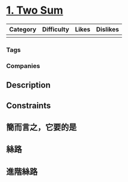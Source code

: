 # [1. Two Sum](https://leetcode.com/problems)

|Category  |Difficulty  |Likes   |Dislikes  |
|----------|------------|--------|----------|
|          |            |        |          |

### Tags

	 		
### Companies


## Description


## Constraints


## 簡而言之，它要的是


## 絲路


## 進階絲路

